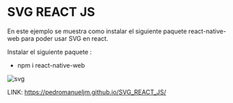 # SVG REACT JS 

En este ejemplo se muestra como instalar el siguiente paquete  react-native-web para poder usar SVG en react.

Instalar el siguiente paquete :

*  npm i react-native-web

![svg](https://user-images.githubusercontent.com/71619972/111940781-963cd600-8a9d-11eb-99fd-14f3037d6af9.PNG)

LINK: https://pedromanueljm.github.io/SVG_REACT_JS/
